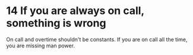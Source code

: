 # 14 If you are always on call, something is wrong

On call and overtime shouldn't be constants. If you are on call all the time, you are missing man power.
